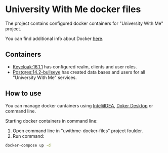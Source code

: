 # University With Me docker files

The project contains configured docker containers for "University With Me" project.

You can find additional info about Docker [here](https://www.docker.com/).

## Containers
- [Keycloak:16.1.1](https://hub.docker.com/r/jboss/keycloak) has configured realm, clients and user roles.
- [Postgres:14.2-bullseye](https://hub.docker.com/_/postgres) has created data bases and users for all "University With Me" services.

## How to use
You can manage docker cantainers using [IntelijIDEA](https://www.jetbrains.com/idea/), [Doker Desktop](https://www.docker.com/products/docker-desktop/) or command line. 

Starting docker containers in command line:
1. Open command line in "uwithme-docker-files" project foulder.
2. Run command: 
```bash
docker-compose up -d
```

